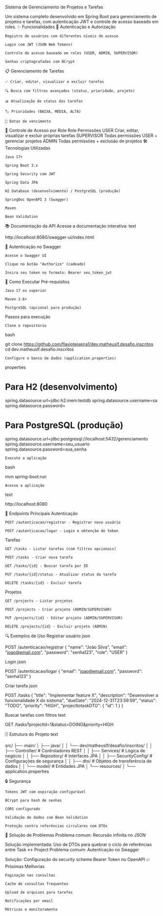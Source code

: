 Sistema de Gerenciamento de Projetos e Tarefas

Um sistema completo desenvolvido em Spring Boot para gerenciamento de projetos e tarefas, com autenticação JWT e controle de acesso baseado em roles.
✨ Funcionalidades
🔐 Autenticação e Autorização

    Registro de usuários com diferentes níveis de acesso

    Login com JWT (JSON Web Tokens)

    Controle de acesso baseado em roles (USER, ADMIN, SUPERVISOR)

    Senhas criptografadas com BCrypt

📋 Gerenciamento de Tarefas

    ✅ Criar, editar, visualizar e excluir tarefas

    🔍 Busca com filtros avançados (status, prioridade, projeto)

    📊 Atualização de status das tarefas

    🏷️ Prioridades (BAIXA, MÉDIA, ALTA)

    📅 Datas de vencimento

👥 Controle de Acesso por Role
Role	Permissões
USER	Criar, editar, visualizar e excluir próprias tarefas
SUPERVISOR	Todas permissões USER + gerenciar projetos
ADMIN	Todas permissões + exclusão de projetos
🛠️ Tecnologias Utilizadas

    Java 17+

    Spring Boot 3.x

    Spring Security com JWT

    Spring Data JPA

    H2 Database (desenvolvimento) / PostgreSQL (produção)

    SpringDoc OpenAPI 3 (Swagger)

    Maven

    Bean Validation

 

📚 Documentação da API
Acesse a documentação interativa:
text

http://localhost:8080/swagger-ui/index.html

🔑 Autenticação no Swagger

    Acesse o Swagger UI

    Clique no botão "Authorize" (cadeado)

    Insira seu token no formato: Bearer seu_token_jwt

🚀 Como Executar
Pré-requisitos

    Java 17 ou superior

    Maven 3.6+

    PostgreSQL (opcional para produção)

Passos para execução

    Clone o repositório

bash

git clone https://github.com/flavioteixeira1/dev.matheuslf.desafio.inscritos
cd dev.matheuslf.desafio.inscritos

    Configure o banco de dados (application.properties)

properties

# Para H2 (desenvolvimento)
spring.datasource.url=jdbc:h2:mem:testdb
spring.datasource.username=sa
spring.datasource.password=

# Para PostgreSQL (produção)
spring.datasource.url=jdbc:postgresql://localhost:5432/gerenciamento
spring.datasource.username=seu_usuario
spring.datasource.password=sua_senha

    Execute a aplicação

bash

mvn spring-boot:run

    Acesse a aplicação

text

http://localhost:8080

📡 Endpoints Principais
Autenticação

    POST /autenticacao/registrar - Registrar novo usuário

    POST /autenticacao/logar - Login e obtenção de token

Tarefas

    GET /tasks - Listar tarefas (com filtros opcionais)

    POST /tasks - Criar nova tarefa

    GET /tasks/{id} - Buscar tarefa por ID

    PUT /tasks/{id}/status - Atualizar status da tarefa

    DELETE /tasks/{id} - Excluir tarefa

Projetos

    GET /projects - Listar projetos

    POST /projects - Criar projeto (ADMIN/SUPERVISOR)

    PUT /projects/{id} - Editar projeto (ADMIN/SUPERVISOR)

    DELETE /projects/{id} - Excluir projeto (ADMIN)

🔍 Exemplos de Uso
Registrar usuário
json

POST /autenticacao/registrar
{
    "name": "João Silva",
    "email": "joao@email.com",
    "password": "senha123",
    "role": "USER"
}

Login
json

POST /autenticacao/logar
{
    "email": "joao@email.com",
    "password": "senha123"
}

Criar tarefa
json

POST /tasks
{
    "title": "Implementar feature X",
    "description": "Desenvolver a funcionalidade X do sistema",
    "dueDate": "2024-12-31T23:59:59",
    "status": "TODO",
    "priority": "HIGH",
    "projecttotaskDTO": {
        "id": 1
    }
}

Buscar tarefas com filtros
text

GET /tasks?projectId=1&status=DOING&priority=HIGH

🗄️ Estrutura do Projeto
text

src/
├── main/
│   ├── java/
│   │   └── dev/matheuslf/desafio/inscritos/
│   │       ├── Controller/        # Controladores REST
│   │       ├── Services/          # Lógica de negócio
│   │       ├── Repository/        # Interfaces JPA
│   │       ├── SecurityConfig/    # Configurações de segurança
│   │       ├── dto/              # Objetos de transferência de dados
│   │       └── model/            # Entidades JPA
│   └── resources/
│       └── application.properties

🔒 Segurança

    Tokens JWT com expiração configurável

    BCrypt para hash de senhas

    CORS configurado

    Validação de dados com Bean Validation

    Proteção contra referências circulares com DTOs

🐛 Solução de Problemas
Problema comum: Recursão infinita no JSON

Solução implementada: Uso de DTOs para quebrar o ciclo de referências entre Task ↔ Project
Problema comum: Autenticação no Swagger

Solução: Configuração do security scheme Bearer Token no OpenAPI
📈 Próximas Melhorias

    Paginação nas consultas

    Cache de consultas frequentes

    Upload de arquivos para tarefas

    Notificações por email

    Métricas e monitoramento


